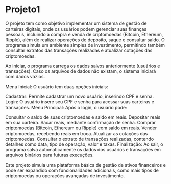 # Projeto1
O projeto tem como objetivo implementar um sistema de gestão de carteiras digitais, onde os usuários podem gerenciar suas finanças pessoais, incluindo a compra e venda de criptomoedas (Bitcoin, Ethereum, Ripple), além de realizar operações de depósito, saque e consultar saldo. O programa simula um ambiente simples de investimento, permitindo também consultar extratos das transações realizadas e atualizar cotações das criptomoedas.

Ao iniciar, o programa carrega os dados salvos anteriormente (usuários e transações). Caso os arquivos de dados não existam, o sistema iniciará com dados vazios.

Menu Inicial: O usuário tem duas opções iniciais:

Cadastrar: Permite cadastrar um novo usuário, inserindo CPF e senha. Login: O usuário insere seu CPF e senha para acessar suas carteiras e transações. Menu Principal: Após o login, o usuário pode:

Consultar o saldo de suas criptomoedas e saldo em reais. Depositar reais em sua carteira. Sacar reais, mediante confirmação de senha. Comprar criptomoedas (Bitcoin, Ethereum ou Ripple) com saldo em reais. Vender criptomoedas, recebendo reais em troca. Atualizar as cotações das criptomoedas. Consultar o extrato de transações realizadas, contendo detalhes como data, tipo de operação, valor e taxas. Finalização: Ao sair, o programa salva automaticamente os dados dos usuários e transações em arquivos binários para futuras execuções.

Este projeto simula uma plataforma básica de gestão de ativos financeiros e pode ser expandido com funcionalidades adicionais, como mais tipos de criptomoedas ou operações avançadas de investimento.
